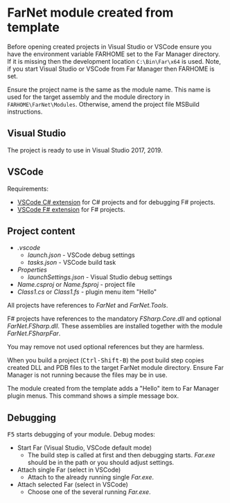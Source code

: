# FarNet module created from template

Before opening created projects in Visual Studio or VSCode ensure you have the
environment variable FARHOME set to the Far Manager directory. If it is missing
then the development location `C:\Bin\Far\x64` is used. Note, if you start
Visual Studio or VSCode from Far Manager then FARHOME is set.

Ensure the project name is the same as the module name. This name is used for
the target assembly and the module directory in `FARHOME\FarNet\Modules`.
Otherwise, amend the project file MSBuild instructions.

## Visual Studio

The project is ready to use in Visual Studio 2017, 2019.

## VSCode

Requirements:

- [VSCode C# extension](https://marketplace.visualstudio.com/items?itemName=ms-vscode.csharp) for C# projects and for debugging F# projects.
- [VSCode F# extension](https://marketplace.visualstudio.com/items?itemName=Ionide.Ionide-fsharp) for F# projects.

## Project content

- *.vscode*
    - *launch.json* - VSCode debug settings
    - *tasks.json* - VSCode build task
- *Properties*
    - *launchSettings.json* - Visual Studio debug settings
- *Name.csproj* or *Name.fsproj* - project file
- *Class1.cs* or *Class1.fs* - plugin menu item "Hello"

All projects have references to *FarNet* and *FarNet.Tools*.

F# projects have references to the mandatory *FSharp.Core.dll* and optional
*FarNet.FSharp.dll*. These assemblies are installed together with the module
*FarNet.FSharpFar*.

You may remove not used optional references but they are harmless.

When you build a project (<kbd>Ctrl-Shift-B</kbd>) the post build step copies
created DLL and PDB files to the target FarNet module directory. Ensure Far
Manager is not running because the files may be in use.

The module created from the template adds a "Hello" item to Far Manager plugin
menus. This command shows a simple message box.

## Debugging

<kbd>F5</kbd> starts debugging of your module. Debug modes:

- Start Far (Visual Studio, VSCode default mode)
    - The build step is called at first and then debugging starts. *Far.exe*
      should be in the path or you should adjust settings.
- Attach single Far (select in VSCode)
    - Attach to the already running single *Far.exe*.
- Attach selected Far (select in VSCode)
    - Choose one of the several running *Far.exe*.
